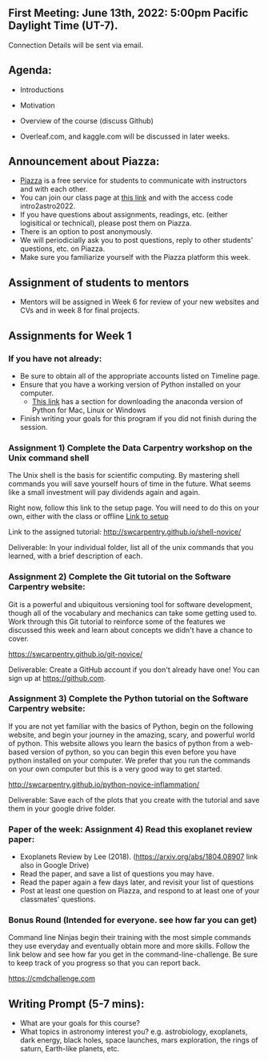 ## First Meeting: June 13th, 2022: 5:00pm Pacific Daylight Time (UT-7).

Connection Details will be sent via email.

## Agenda:
* Introductions
* Motivation
* Overview of the course (discuss Github)

* Overleaf.com, and kaggle.com will be discussed in later weeks.


## Announcement about Piazza:
* [Piazza](https://piazza.com/) is a free service for students to communicate with instructors and with each other.
* You can join our class page at [this link](https://piazza.com/intro_to_astro/summer2022/intro2astro2022) and with the access code intro2astro2022.
* If you have questions about assignments, readings, etc. (either logisitical or technical), please post them on Piazza.
* There is an option to post anonymously.
* We will periodicially ask you to post questions, reply to other students' questions, etc. on Piazza.
* Make sure you familiarize yourself with the Piazza platform this week.


## Assignment of students to mentors

* Mentors will be assigned in Week 6 for review of your new websites and CVs and in week 8 for final projects.


## Assignments for Week 1

### If you have not already:
 * Be sure to obtain all of the appropriate accounts listed on Timeline page.
 * Ensure that you have a working version of Python installed on your computer.
   * [This link](https://carpentries.github.io/workshop-template/#python) has a section for downloading the anaconda version of Python for Mac, Linux or Windows
 * Finish writing your goals for this program if you did not finish during the session.

### Assignment 1) Complete the Data Carpentry workshop on the Unix command shell
The Unix shell is the basis for scientific computing. By mastering shell commands you will save
yourself hours of time in the future. What seems like a small investment will pay dividends again and again.

Right now, follow this link to the setup page. You will need to do this on your own, either with the class or offline
[Link to setup](http://swcarpentry.github.io/shell-novice/setup.html)

Link to the assigned tutorial:
http://swcarpentry.github.io/shell-novice/

Deliverable:
  In your individual folder, list all of the unix commands that you learned, with a brief description of each.

### Assignment 2) Complete the Git tutorial on the Software Carpentry website:

Git is a powerful and ubiquitous versioning tool for software development,
though all of the vocabulary and mechanics can take some getting used to. Work through this Git tutorial to
reinforce some of the features we discussed this week and learn about concepts we didn't have a chance to cover.

https://swcarpentry.github.io/git-novice/

Deliverable:
  Create a GitHub account if you don't already have one! You can sign up at https://github.com.

### Assignment 3) Complete the Python tutorial on the Software Carpentry website:

If you are not yet familiar with the basics of Python, begin on the following website, and begin your
journey in the amazing, scary, and powerful world of python. This website allows you learn the basics
of python from a web-based version of python, so you can begin this even before you have python installed
on your computer. We prefer that you run the commands on your own computer but this is a very good way to
get started.

http://swcarpentry.github.io/python-novice-inflammation/

Deliverable:
   Save each of the plots that you create with the tutorial and save them in your google drive folder.

### Paper of the week: Assignment 4) Read this exoplanet review paper:

* Exoplanets Review by Lee (2018). (https://arxiv.org/abs/1804.08907 link also in Google Drive)
* Read the paper, and save a list of questions you may have.
* Read the paper again a few days later, and revisit your list of questions
* Post at least one question on Piazza, and respond to at least one of your classmates' questions.



### Bonus Round (Intended for everyone. see how far you can get)
Command line Ninjas begin their training with the most simple commands they use everyday and eventually obtain
more and more skills. Follow the link below and see how far you get in the command-line-challenge. Be sure to
keep track of you progress so that you can report back.

https://cmdchallenge.com

## Writing Prompt (5-7 mins):
* What are your goals for this course?
* What topics in astronomy interest you? e.g. astrobiology, exoplanets, dark energy, black holes, space launches, mars exploration, the rings of saturn, Earth-like planets, etc.
